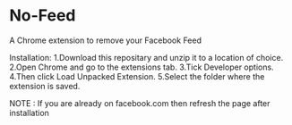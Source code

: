 # No-Feed
A Chrome extension to remove your Facebook Feed

Installation:
  1.Download this repositary and unzip it to a location of choice.
  2.Open Chrome and go to the extensions tab.
  3.Tick Developer options.
  4.Then click Load Unpacked Extension.
  5.Select the folder where the extension is saved.

NOTE : If you are already on facebook.com then refresh the page after installation
